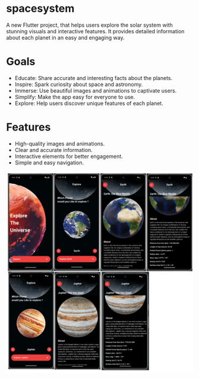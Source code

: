 # spacesystem

A new Flutter project, that helps users explore the solar system with stunning visuals and interactive features. It provides detailed information about each planet in an easy and engaging way.

# Goals

  - Educate: Share accurate and interesting facts about the planets.
  - Inspire: Spark curiosity about space and astronomy.
  - Immerse: Use beautiful images and animations to captivate users.
  - Simplify: Make the app easy for everyone to use.
  - Explore: Help users discover unique features of each planet.

# Features 
  - High-quality images and animations.
  - Clear and accurate information.
  - Interactive elements for better engagement.
  - Simple and easy navigation.

![Image Alt](https://github.com/RahmaAhmed12/Space-Application/blob/a3d1606bb43dbec4cdd2043b44a0d99fc62109da/space%20application.png)
